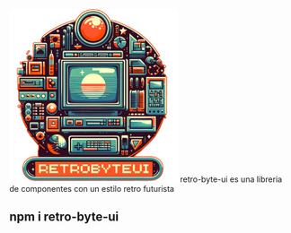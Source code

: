 <img src="/assets/RetroByteUI-Photoroom.png" alt="Imagen de muestra" width="300" />
retro-byte-ui es una libreria de componentes con un estilo retro futurista

## npm i retro-byte-ui
